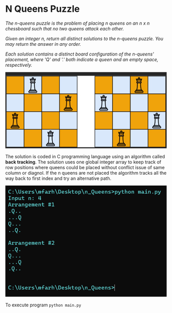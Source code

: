 # N Queens Puzzle

*The n-queens puzzle is the problem of placing n queens on an n x n chessboard such that no two queens attack each other.*

*Given an integer n, return all distinct solutions to the n-queens puzzle. You may return the answer in any order.*

*Each solution contains a distinct board configuration of the n-queens' placement, where 'Q' and '.' both indicate a queen and an empty space, respectively.*

![Puzzle](https://github.com/mohammedfarhannp/n_Queens/blob/variant_py/imgs/Puzzle.png)

The solution is coded in C programming language using an algorithm called **back tracking**. The solution uses one global integer array to keep track of row positions where queens could be placed without conflict issue of same column or diagnol. If the n queens are not placed the algorithm tracks all the way back to first index and try an alternative path.

![Solution](https://github.com/mohammedfarhannp/n_Queens/blob/variant_py/imgs/Solution_Executed.png)

To execute program
`python main.py`
